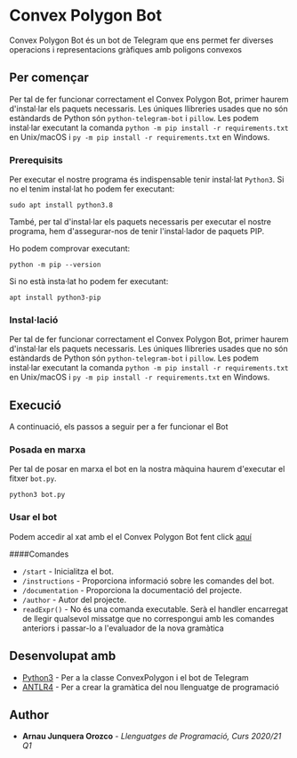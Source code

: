 # Convex Polygon Bot

Convex Polygon Bot és un bot de Telegram que ens permet fer diverses operacions i representacions gràfiques amb poligons convexos

## Per començar

Per tal de fer funcionar correctament el Convex Polygon Bot, primer haurem d'instal·lar els paquets necessaris. Les úniques llibreries usades que no són estàndards de Python són ```python-telegram-bot``` i ```pillow```. Les podem instal·lar executant la comanda  ```python -m pip install -r requirements.txt``` en Unix/macOS i ```py -m pip install -r requirements.txt``` en Windows.

### Prerequisits

Per executar el nostre programa és indispensable tenir instal·lat ```Python3```. Si no el tenim instal·lat ho podem fer executant:
```
sudo apt install python3.8
```
També, per tal d'instal·lar els paquets necessaris per executar el nostre programa, hem d'assegurar-nos de tenir l'instal·lador de paquets PIP.

Ho podem comprovar executant:
```
python -m pip --version
```
Si no està insta·lat ho podem fer executant:
```
apt install python3-pip
```
### Instal·lació

Per tal de fer funcionar correctament el Convex Polygon Bot, primer haurem d'instal·lar els paquets necessaris. Les úniques llibreries usades que no són estàndards de Python són ```python-telegram-bot``` i ```pillow```. Les podem instal·lar executant la comanda  ```python -m pip install -r requirements.txt``` en Unix/macOS i ```py -m pip install -r requirements.txt``` en Windows.


## Execució

A continuació, els passos a seguir per a fer funcionar el Bot

### Posada en marxa

Per tal de posar en marxa el bot en la nostra màquina haurem d'executar el fitxer ```bot.py```.

```
python3 bot.py
```

### Usar el bot

Podem accedir al xat amb el el Convex Polygon Bot fent click [aquí](https://t.me/polygonsarnaubot)

####Comandes

* ```/start``` - Inicialitza el bot.
* ```/instructions``` - Proporciona informació sobre les comandes del bot.
* ```/documentation``` - Proporciona la documentació del projecte.
* ```/author``` - Autor del projecte.
* ```readExpr()``` - No és una comanda executable. Serà el handler encarregat de llegir qualsevol missatge que no correspongui amb les comandes anteriors i passar-lo a l'evaluador de la nova gramàtica 


## Desenvolupat amb

* [Python3](https://docs.python.org/3/) - Per a la classe ConvexPolygon i el bot de Telegram
* [ANTLR4](https://www.antlr.org/) - Per a crear la gramàtica del nou llenguatge de programació


## Author

* **Arnau Junquera Orozco** - *Llenguatges de Programació, Curs 2020/21 Q1* 


